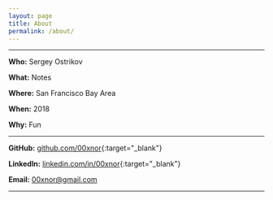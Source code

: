 ```yaml
---
layout: page
title: About
permalink: /about/
---
```


---

**Who:** Sergey Ostrikov

**What:** Notes

**Where:** San Francisco Bay Area

**When:** 2018

**Why:** Fun

---

**GitHub:** [github.com/00xnor](https://github.com/00xnor){:target="_blank"}

**LinkedIn:** [linkedin.com/in/00xnor](https://www.linkedin.com/in/00xnor){:target="_blank"}

**Email:** <00xnor@gmail.com>

---

